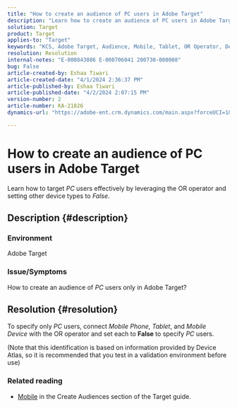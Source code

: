 ```yaml
---
title: "How to create an audience of PC users in Adobe Target"
description: "Learn how to create an audience of PC users in Adobe Target."
solution: Target
product: Target
applies-to: "Target"
keywords: "KCS, Adobe Target, Audience, Mobile, Tablet, OR Operator, Device Atlas, Environment, How-To"
resolution: Resolution
internal-notes: "E-000843086 E-000706041 200730-000008"
bug: False
article-created-by: Eshaa Tiwari
article-created-date: "4/1/2024 2:36:37 PM"
article-published-by: Eshaa Tiwari
article-published-date: "4/2/2024 2:07:15 PM"
version-number: 2
article-number: KA-21826
dynamics-url: "https://adobe-ent.crm.dynamics.com/main.aspx?forceUCI=1&pagetype=entityrecord&etn=knowledgearticle&id=fc1d1a3b-35f0-ee11-904c-6045bd006268"

---
```

# How to create an audience of PC users in Adobe Target


Learn how to target *PC* users effectively by leveraging the OR operator and setting other device types to *False*.

## Description {#description}


### Environment

Adobe Target

### Issue/Symptoms

How to create an audience of *PC* users only in Adobe Target?


## Resolution {#resolution}


To specify only *PC* users, connect *Mobile Phone*, *Tablet*, and *Mobile Device* with the OR operator and set each to <b>False</b> to specify *PC* users.

(Note that this identification is based on information provided by Device Atlas, so it is recommended that you test in a validation environment before use)



### <b>Related reading</b>

- [Mobile](https://experienceleague.adobe.com/en/docs/target/using/audiences/create-audiences/categories-audiences/mobile#) in the Create Audiences section of the Target guide.





